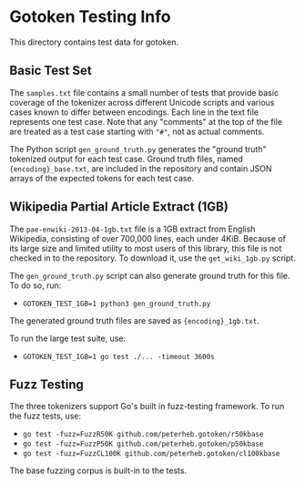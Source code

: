 # Gotoken Testing Info

This directory contains test data for gotoken.

## Basic Test Set

The `samples.txt` file contains a small number of tests that provide basic
coverage of the tokenizer across different Unicode scripts and various cases
known to differ between encodings. Each line in the text file represents one
test case. Note that any "comments" at the top of the file are treated as a test
case starting with `"#"`, not as actual comments.

The Python script `gen_ground_truth.py` generates the "ground truth" tokenized
output for each test case. Ground truth files, named `{encoding}_base.txt`, are
included in the repository and contain JSON arrays of the expected tokens for
each test case.

## Wikipedia Partial Article Extract (1GB)

The `pae-enwiki-2013-04-1gb.txt` file is a 1GB extract from English Wikipedia,
consisting of over 700,000 lines, each under 4KiB. Because of its large size and
limited utility to most users of this library, this file is not checked in to
the repository. To download it, use the `get_wiki_1gb.py` script.

The `gen_ground_truth.py` script can also generate ground truth for this file.
To do so, run:

- `GOTOKEN_TEST_1GB=1 python3 gen_ground_truth.py`

The generated ground truth files are saved as `{encoding}_1gb.txt`.

To run the large test suite, use:

- `GOTOKEN_TEST_1GB=1 go test ./... -timeout 3600s`

## Fuzz Testing

The three tokenizers support Go's built in fuzz-testing framework. To run the
fuzz tests, use:

- `go test -fuzz=FuzzR50K github.com/peterheb.gotoken/r50kbase`
- `go test -fuzz=FuzzP50K github.com/peterheb.gotoken/p50kbase`
- `go test -fuzz=FuzzCL100K github.com/peterheb.gotoken/cl100kbase`

The base fuzzing corpus is built-in to the tests.
